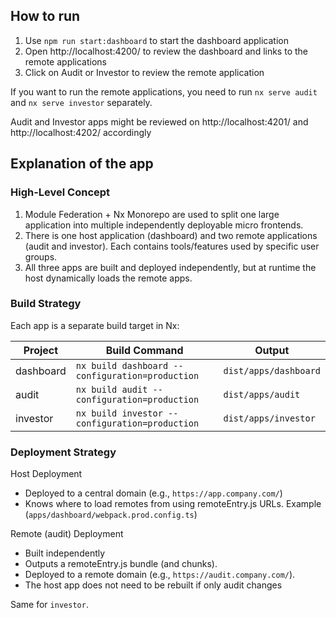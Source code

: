 ## How to run
1. Use `npm run start:dashboard` to start the dashboard application
2. Open http://localhost:4200/ to review the dashboard and links to the remote applications
3. Click on Audit or Investor to review the remote application

If you want to run the remote applications, you need to run `nx serve audit` and `nx serve investor` separately.

Audit and Investor apps might be reviewed on http://localhost:4201/ and http://localhost:4202/ accordingly

## Explanation of the app

### High-Level Concept
1. Module Federation + Nx Monorepo are used to split one large application into multiple independently deployable micro frontends.
2. There is one host application (dashboard) and two remote applications (audit and investor). Each contains tools/features used by specific user groups.
3. All three apps are built and deployed independently, but at runtime the host dynamically loads the remote apps.

### Build Strategy

Each app is a separate build target in Nx:

| Project   | Build Command                                     | Output                |
|-----------|---------------------------------------------------|-----------------------|
| dashboard | `nx build dashboard --configuration=production`   | `dist/apps/dashboard` |
| audit     | `nx build audit --configuration=production`       | `dist/apps/audit`     |
| investor  | `nx build investor --configuration=production   ` | `dist/apps/investor`  |


### Deployment Strategy

Host Deployment
- Deployed to a central domain (e.g., `https://app.company.com/`)
- Knows where to load remotes from using remoteEntry.js URLs. Example (`apps/dashboard/webpack.prod.config.ts`)

Remote (audit) Deployment
- Built independently
- Outputs a remoteEntry.js bundle (and chunks).
- Deployed to a remote domain (e.g., `https://audit.company.com/`).
- The host app does not need to be rebuilt if only audit changes

Same for `investor`.
